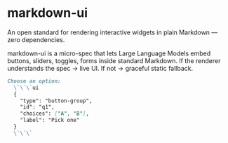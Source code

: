 # markdown-ui
An open standard for rendering interactive widgets in plain Markdown — zero dependencies.

markdown-ui is a micro-spec that lets Large Language Models embed buttons, sliders, toggles, forms inside standard Markdown.
If the renderer understands the spec → live UI.
If not → graceful static fallback.

```markdown
Choose an option:
  \`\`\`ui
  {
    "type": "button-group",
    "id": "q1",
    "choices": ["A", "B"],
    "label": "Pick one"
  }
  \`\`\`
```
